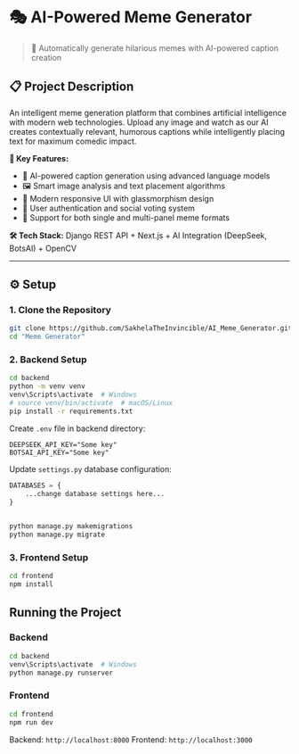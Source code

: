 # 🎭 AI-Powered Meme Generator

> 🤖 Automatically generate hilarious memes with AI-powered caption creation

## 📋 Project Description

An intelligent meme generation platform that combines artificial intelligence with modern web technologies. Upload any image and watch as our AI creates contextually relevant, humorous captions while intelligently placing text for maximum comedic impact.

**🌟 Key Features:**
- 🎯 AI-powered caption generation using advanced language models
- 🖼️ Smart image analysis and text placement algorithms  
- 📱 Modern responsive UI with glassmorphism design
- 👤 User authentication and social voting system
- 🔄 Support for both single and multi-panel meme formats

**🛠️ Tech Stack:** Django REST API + Next.js + AI Integration (DeepSeek, BotsAI) + OpenCV

---

## ⚙️ Setup

### 1. Clone the Repository

```bash
git clone https://github.com/SakhelaTheInvincible/AI_Meme_Generator.git
cd "Meme Generator"
```

### 2. Backend Setup

```bash
cd backend
python -m venv venv
venv\Scripts\activate  # Windows
# source venv/bin/activate  # macOS/Linux
pip install -r requirements.txt
```

Create `.env` file in backend directory:
```
DEEPSEEK_API_KEY="Some key"
BOTSAI_API_KEY="Some key"
```

Update `settings.py` database configuration:
```python
DATABASES = {
    ...change database settings here...
}
    
```

```bash
python manage.py makemigrations
python manage.py migrate
```

### 3. Frontend Setup

```bash
cd frontend
npm install
```

## Running the Project

### Backend
```bash
cd backend
venv\Scripts\activate  # Windows
python manage.py runserver
```

### Frontend
```bash
cd frontend
npm run dev
```

Backend: `http://localhost:8000`
Frontend: `http://localhost:3000` 
